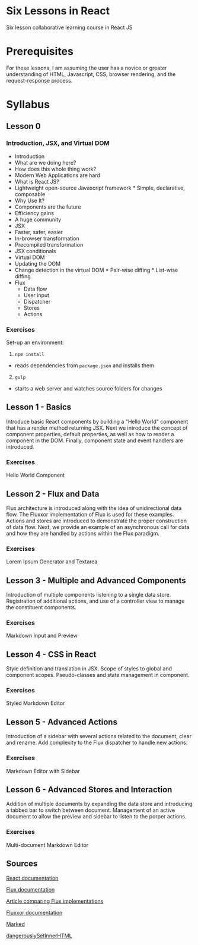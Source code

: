 # Six Lessons in React
Six lesson collaborative learning course in React JS

# Prerequisites
For these lessons, I am assuming the user has a novice or greater understanding of HTML, Javascript, CSS, browser rendering, and the request-response process.

# Syllabus

## Lesson 0
### Introduction, JSX, and Virtual DOM
*  Introduction
  *  What are we doing here?
  *  How does this whole thing work?
  *  Modern Web Applications are hard
*  What is React JS?
  *  Lightweight open-source Javascript framework
    *  Simple, declarative, composable
*  Why Use It?
  * Components are the future
  * Efficiency gains
  * A huge community
*  JSX
  *  Faster, safer, easier
  *  In-browser transformation
  *  Precompiled transformation
  *  JSX conditionals
*  Virtual DOM
  *  Updating the DOM
  *  Change detection in the virtual DOM
    *  Pair-wise diffing
    *  List-wise diffing
* Flux
  * Data flow
  * User input
  * Dispatcher
  * Stores
  * Actions

### Exercises
Set-up an environment:

1. `npm install`
  * reads dependencies from `package.json` and installs them
2. `gulp`
  * starts a web server and watches source folders for changes

## Lesson 1 - Basics
Introduce basic React components by building a "Hello World" component that has a render method returning JSX. Next we introduce the concept of component properties, default properties, as well as how to render a component in the DOM. Finally, component state and event handlers are introduced.
### Exercises
Hello World Component

## Lesson 2 - Flux and Data
Flux architecture is introduced along with the idea of unidirectional data flow. The Fluxxor implementation of Flux is used for these examples. Actions and stores are introduced to demonstrate the proper construction of data flow. Next, we provide an example of an asynchronous call for data and how they are handled by actions within the Flux paradigm.

### Exercises
Lorem Ipsum Generator and Textarea

## Lesson 3 - Multiple and Advanced Components
Introduction of multiple components listening to a single data store. Registration of additional actions, and use of a controller view to manage the constituent components.

### Exercises
Markdown Input and Preview

## Lesson 4 - CSS in React
Style definition and translation in JSX. Scope of styles to global and component scopes. Pseudo-classes and state management in component.

### Exercises
Styled Markdown Editor

## Lesson 5 - Advanced Actions
Introduction of a sidebar with several actions related to the document, clear and rename. Add complexity to the Flux dispatcher to handle new actions.

### Exercises
Markdown Editor with Sidebar

## Lesson 6 - Advanced Stores and Interaction
Addition of multiple documents by expanding the data store and introducing a tabbed bar to switch between document. Management of an active document to allow the preview and sidebar to listen to the porper actions.

### Exercises
Multi-document Markdown Editor

## Sources
[React documentation](https://facebook.github.io/react/index.html)

[Flux documentation](https://facebook.github.io/flux/docs/overview.html)

[Article comparing Flux implementations](https://reactjsnews.com/the-state-of-flux/)

[Fluxxor documentation](http://fluxxor.com/)

[Marked](https://github.com/chjj/marked)

[dangerouslySetInnerHTML](https://facebook.github.io/react/tips/dangerously-set-inner-html.html)
